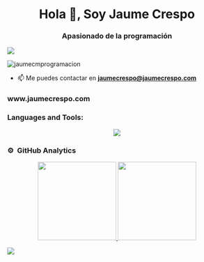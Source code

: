 <h1 align="center">Hola 👋, Soy Jaume Crespo</h1>
<h3 align="center">Apasionado de la programación</h3>

<img src="https://i.imgur.com/weNbhGZ.png">

<p align="left"> <img src="https://komarev.com/ghpvc/?username=jaumecmprogramacion&label=Profile%20views&color=0e75b6&style=flat" alt="jaumecmprogramacion" /> </p>

- 📫 Me puedes contactar en **jaumecrespo@jaumecrespo.com**

<h3 align="left"> www.jaumecrespo.com</h3>
<p align="left">
</p>

<h3 align="left">Languages and Tools:</h3>
<p align="center">
  <a href="https://skillicons.dev">
    <img src="https://skillicons.dev/icons?i=git,javascript,firebase,mysql,html,css,wordpress,java,github,c,php,python" />
  </a>
</p>




### ⚙️ &nbsp;GitHub Analytics
<p align="center">
<a href="https://github.com/Jaumecmprogramacion">
  <img height="180em" src="https://github-readme-stats-eight-theta.vercel.app/api?username=Jaumecmprogramacion&show_icons=true&theme=algolia&include_all_commits=true&count_private=true"/>
  <img height="180em" src="https://github-readme-stats-eight-theta.vercel.app/api/top-langs/?username=Jaumecmprogramacion&layout=compact&langs_count=8&theme=algolia"/>
</a>
</p>
<a href="https://u8views.com/github/Jaumecmprogramacion"><img src="https://u8views.com/api/v1/github/profiles/178517298/views/day-week-month-total-count.svg"></a>

